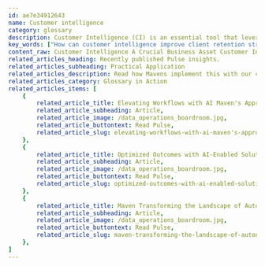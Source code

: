 ```yaml
---
id: ae7e34912643
name: Customer intelligence
category: glossary
description: Customer Intelligence (CI) is an essential tool that leverages voluminous data analysis to enhance customer interactions, loyalty, and business ROI through personalized experiences and strategic engagement.
key_words: ["How can customer intelligence improve client retention strategies?", "What are the best practices for gathering customer intelligence?", "How does customer intelligence drive personalized marketing campaigns?", "What tools are essential for effective customer intelligence data analysis?", "How can businesses leverage customer intelligence to enhance cross-selling and upselling?", "In what ways does machine learning enhance customer intelligence capabilities?", "How does customer intelligence contribute to optimizing contact center operations?", "What role does customer intelligence play in qualifying third-party leads?", "How can customer intelligence reduce operation costs for businesses?", "What are real-world success stories of companies using customer intelligence?"]
content_raw: Customer Intelligence A Crucial Business Asset Customer Intelligence (CI) is a pivotal business tool that centers on the collection and meticulous analysis of copious data volumes. This data, primarily linked to your clients, becomes the foundation to decipher high-yield interaction methods with customers for productive interface. Harnessing these insightful details about customers paves the way for profound understanding, fostering meaningful business relationships. Harnessing Customer Intelligence The Implications Customer intelligence represents an invaluable asset that incessantly fortifies loyalty and prolongs business relationships. By engaging customers optimally at an early stage and offering streamlined services across all touchpoints, CI acts as a magnet for repeated business. CI also heightens user satisfaction by delivering relevant, personalized, and targeted interactions. Importantly, an apt CI system boosts ROI by focusing on the most valuable customers. Why Prioritize Customer Intelligence? Drawing a comprehensive customer pictogram necessitates integrating diverse data streams to delve into profound behavioral insights. Herein is the role of customer intelligence - a refined customer analytics ecosystem that empowers businesses to dispense superior customer experiences seamlessly over various platforms. Robust CI solutions offer practical suggestions to manage relationships by integrating multiple data sources and systems to create unique customer profiles. It provides an in-depth perception of customer choices and craft their subsequent appropriate actions. Customer Intelligence Potential Areas for Business Performance Enhancement Customer Intelligence is versatile, contributing to significant improvement areas in business performance. CI, adopting data analytics and machine learning, paves the way for expanding cross-selling and upselling, agent/channel analytics, optimization of contact center operations, qualifying third-party leads, mitigating client attrition, and re-defining brand loyalty. The projected gains include enhanced sales rates, lower operation costs, and heightened visibility into marketing ROI. Real-world Examples of CI Boosting Business Performance Companies worldwide have adopted CI and witnessed remarkable enhancements in their performance. For instance, an eminent national specialty retailer improved their campaign effectiveness by refining over 80% of its consumer records, witnessing a 14% rise in response rate. Similarly, a renowned national insurance firm improved their prospect identification by 45% through a unified customer view, facilitating customized offers to over 120 million members. CI is immensely powerful, driving businesses to unlock productivity by providing solutions for the modern world, helping customers experience the elite technology's business benefits implemented by experienced professionals.
related_articles_heading: Recently published Pulse insights.
related_articles_subheading: Practical Application
related_articles_description: Read how Mavens implement this with our clients.
related_articles_category: Glossary in Action
related_articles_items: [
	{
		related_article_title: Elevating Workflows with AI Maven's Approach,
		related_article_subheading: Article,
		related_article_image: /data_operations_boardroom.jpg,
		related_article_buttontext: Read Pulse,
		related_article_slug: elevating-workflows-with-ai-maven's-approach
	},
	{
		related_article_title: Optimized Outcomes with AI-Enabled Solutions,
		related_article_subheading: Article,
		related_article_image: /data_operations_boardroom.jpg,
		related_article_buttontext: Read Pulse,
		related_article_slug: optimized-outcomes-with-ai-enabled-solutions
	},
	{
		related_article_title: Maven Transforming the Landscape of Autonomous Vehicles,
		related_article_subheading: Article,
		related_article_image: /data_operations_boardroom.jpg,
		related_article_buttontext: Read Pulse,
		related_article_slug: maven-transforming-the-landscape-of-autonomous-vehicles
	},
]
---
```


